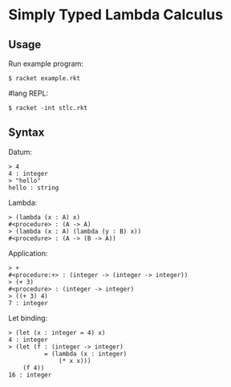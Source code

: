 
# Simply Typed Lambda Calculus

## Usage

Run example program:

    $ racket example.rkt

#lang REPL:

    $ racket -int stlc.rkt


## Syntax

Datum:

    > 4
    4 : integer
    > "hello"
    hello : string

Lambda:

    > (lambda (x : A) x)
    #<procedure> : (A -> A)
    > (lambda (x : A) (lambda (y : B) x))
    #<procedure> : (A -> (B -> A))

Application:

    > +
    #<procedure:+> : (integer -> (integer -> integer))
    > (+ 3)
    #<procedure> : (integer -> integer)
    > ((+ 3) 4)
    7 : integer

Let binding:

    > (let (x : integer = 4) x)
    4 : integer
    > (let (f : (integer -> integer)
              = (lambda (x : integer)
                  (* x x)))
        (f 4))
    16 : integer
